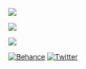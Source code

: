 ![](https://github-readme-stats.vercel.app/api/top-langs/?username=KevinOW&theme=radical&hide_border=true&include_all_commits=true&count_private=true&layout=compact)

![](https://github-readme-streak-stats.herokuapp.com/?user=KevinOW&theme=radical&hide_border=true)<br/>

![](https://quotes-github-readme.vercel.app/api?type=horizontal&theme=radical)

[![Behance](https://img.shields.io/badge/Behance-1769ff?style=for-the-badge&logo=behance&logoColor=white)](https://behance.net/KevinVolm) 
[![Twitter](https://img.shields.io/badge/Twitter-%231DA1F2.svg?style=for-the-badge&logo=Twitter&logoColor=white)](https://twitter.com/qevindesigns) 
